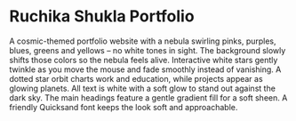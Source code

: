 # Ruchika Shukla Portfolio

A cosmic-themed portfolio website with a nebula swirling pinks, purples, blues, greens and yellows – no white tones in sight. The background slowly shifts those colors so the nebula feels alive. Interactive white stars gently twinkle as you move the mouse and fade smoothly instead of vanishing. A dotted star orbit charts work and education, while projects appear as glowing planets. All text is white with a soft glow to stand out against the dark sky. The main headings feature a gentle gradient fill for a soft sheen. A friendly Quicksand font keeps the look soft and approachable.

